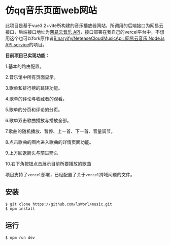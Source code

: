 # 仿qq音乐页面web网站

此项目是基于vue3.2+vite所构建的音乐播放器网站，所调用的后端接口为网易云接口，后端接口地址为[网易云音乐 API](https://netease-cloud-music-api-two-ashy.vercel.app/)，接口部署在我自己的vercel平台中，不想用这个也可以fork原作者[Binaryify/NeteaseCloudMusicApi: 网易云音乐 Node.js API service](https://github.com/Binaryify/NeteaseCloudMusicApi)的项目。

**目前项目已实现功能：**

1.基本的路由配置。

2.音乐馆中所有页面显示。

3.歌单和排行榜的跳转功能。

4.歌单的评论与收藏者的观看。

5.歌单的分页和评论的分页。

6.歌单双击歌曲播放与播放全部。

7.歌曲的随机播放、暂停、上一首、下一首、音量调节。

8.点击歌曲的图片进入歌曲的详情页面功能。

9.上方回退箭头与前进箭头

10.右下角按钮点击展示目前所要播放的歌曲





项目支持了`vercel`部署，已经配置了关于`vercel`跨域问题的文件。

## 安装

```
$ git clone https://github.com/lsWorl/music.git
$ npm install
```

## 运行

```
$ npm run dev
```

